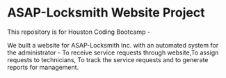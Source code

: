 # ASAP-Locksmith Website Project

This repository is for Houston Coding Bootcamp - 


We built a  website for ASAP-Locksmith Inc. with an automated system for the administrator - To receive service requests through website,To assign requests to technicians, To track the service requests and to generate reports for management.
